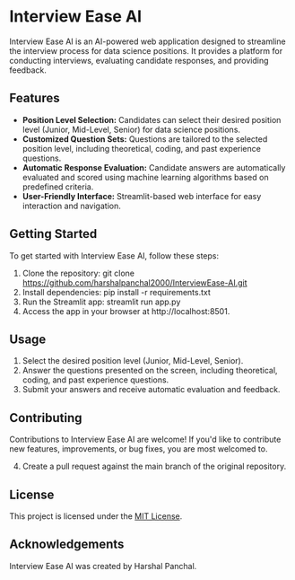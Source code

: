 # Interview Ease AI

Interview Ease AI is an AI-powered web application designed to streamline the interview process for data science positions. It provides a platform for conducting interviews, evaluating candidate responses, and providing feedback.

## Features

- **Position Level Selection:** Candidates can select their desired position level (Junior, Mid-Level, Senior) for data science positions.
- **Customized Question Sets:** Questions are tailored to the selected position level, including theoretical, coding, and past experience questions.
- **Automatic Response Evaluation:** Candidate answers are automatically evaluated and scored using machine learning algorithms based on predefined criteria.
- **User-Friendly Interface:** Streamlit-based web interface for easy interaction and navigation.

## Getting Started

To get started with Interview Ease AI, follow these steps:

1. Clone the repository: git clone https://github.com/harshalpanchal2000/InterviewEase-AI.git
2. Install dependencies: pip install -r requirements.txt
3. Run the Streamlit app: streamlit run app.py
4. Access the app in your browser at http://localhost:8501.

## Usage

1. Select the desired position level (Junior, Mid-Level, Senior).
2. Answer the questions presented on the screen, including theoretical, coding, and past experience questions.
3. Submit your answers and receive automatic evaluation and feedback.

## Contributing

Contributions to Interview Ease AI are welcome! If you'd like to contribute new features, improvements, or bug fixes, you are most welcomed to.

4. Create a pull request against the main branch of the original repository.

## License

This project is licensed under the [MIT License](LICENSE).

## Acknowledgements

Interview Ease AI was created by Harshal Panchal. 

